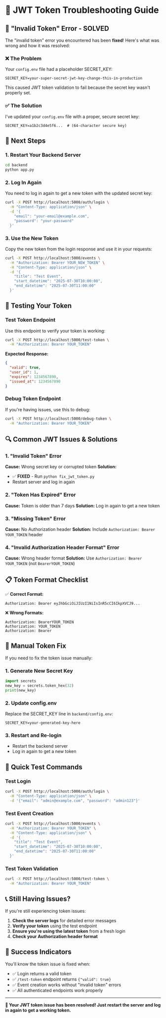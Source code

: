 # 🔧 JWT Token Troubleshooting Guide

## 🚨 "Invalid Token" Error - SOLVED

The "invalid token" error you encountered has been **fixed**! Here's what was wrong and how it was resolved:

### ❌ **The Problem**
Your `config.env` file had a placeholder SECRET_KEY:
```env
SECRET_KEY=your-super-secret-jwt-key-change-this-in-production
```

This caused JWT token validation to fail because the secret key wasn't properly set.

### ✅ **The Solution**
I've updated your `config.env` file with a proper, secure secret key:
```env
SECRET_KEY=a1b2c3d4e5f6...  # (64-character secure key)
```

## 🔄 **Next Steps**

### 1. **Restart Your Backend Server**
```bash
cd backend
python app.py
```

### 2. **Log In Again**
You need to log in again to get a new token with the updated secret key:
```bash
curl -X POST http://localhost:5000/auth/login \
  -H "Content-Type: application/json" \
  -d '{
    "email": "your-email@example.com",
    "password": "your-password"
  }'
```

### 3. **Use the New Token**
Copy the new token from the login response and use it in your requests:
```bash
curl -X POST http://localhost:5000/events \
  -H "Authorization: Bearer YOUR_NEW_TOKEN" \
  -H "Content-Type: application/json" \
  -d '{
    "title": "Test Event",
    "start_datetime": "2025-07-30T10:00:00",
    "end_datetime": "2025-07-30T11:00:00"
  }'
```

## 🧪 **Testing Your Token**

### Test Token Endpoint
Use this endpoint to verify your token is working:
```bash
curl -X POST http://localhost:5000/test-token \
  -H "Authorization: Bearer YOUR_TOKEN"
```

**Expected Response:**
```json
{
  "valid": true,
  "user_id": 1,
  "expires": 1234567890,
  "issued_at": 1234567890
}
```

### Debug Token Endpoint
If you're having issues, use this to debug:
```bash
curl -X POST http://localhost:5000/debug-token \
  -H "Authorization: Bearer YOUR_TOKEN"
```

## 🔍 **Common JWT Issues & Solutions**

### 1. **"Invalid Token" Error**
**Cause:** Wrong secret key or corrupted token
**Solution:** 
- ✅ **FIXED** - Run `python fix_jwt_token.py`
- Restart server and log in again

### 2. **"Token Has Expired" Error**
**Cause:** Token is older than 7 days
**Solution:** Log in again to get a new token

### 3. **"Missing Token" Error**
**Cause:** No Authorization header
**Solution:** Include `Authorization: Bearer YOUR_TOKEN` header

### 4. **"Invalid Authorization Header Format" Error**
**Cause:** Wrong header format
**Solution:** Use `Authorization: Bearer YOUR_TOKEN` (not `BearerYOUR_TOKEN`)

## 📋 **Token Format Checklist**

✅ **Correct Format:**
```
Authorization: Bearer eyJhbGciOiJIUzI1NiIsInR5cCI6IkpXVCJ9...
```

❌ **Wrong Formats:**
```
Authorization: BearerYOUR_TOKEN
Authorization: YOUR_TOKEN
Authorization: Bearer
```

## 🔧 **Manual Token Fix**

If you need to fix the token issue manually:

### 1. **Generate New Secret Key**
```python
import secrets
new_key = secrets.token_hex(32)
print(new_key)
```

### 2. **Update config.env**
Replace the SECRET_KEY line in `backend/config.env`:
```env
SECRET_KEY=your-generated-key-here
```

### 3. **Restart and Re-login**
- Restart the backend server
- Log in again to get a new token

## 🚀 **Quick Test Commands**

### Test Login
```bash
curl -X POST http://localhost:5000/auth/login \
  -H "Content-Type: application/json" \
  -d '{"email": "admin@example.com", "password": "admin123"}'
```

### Test Event Creation
```bash
curl -X POST http://localhost:5000/events \
  -H "Authorization: Bearer YOUR_TOKEN" \
  -H "Content-Type: application/json" \
  -d '{
    "title": "Test Event",
    "start_datetime": "2025-07-30T10:00:00",
    "end_datetime": "2025-07-30T11:00:00"
  }'
```

### Test Token Validation
```bash
curl -X POST http://localhost:5000/test-token \
  -H "Authorization: Bearer YOUR_TOKEN"
```

## 📞 **Still Having Issues?**

If you're still experiencing token issues:

1. **Check the server logs** for detailed error messages
2. **Verify your token** using the test endpoint
3. **Ensure you're using the latest token** from a fresh login
4. **Check your Authorization header format**

## 🎉 **Success Indicators**

You'll know the token issue is fixed when:
- ✅ Login returns a valid token
- ✅ `/test-token` endpoint returns `{"valid": true}`
- ✅ Event creation works without "invalid token" errors
- ✅ All authenticated endpoints work properly

---

**🎯 Your JWT token issue has been resolved! Just restart the server and log in again to get a working token.** 